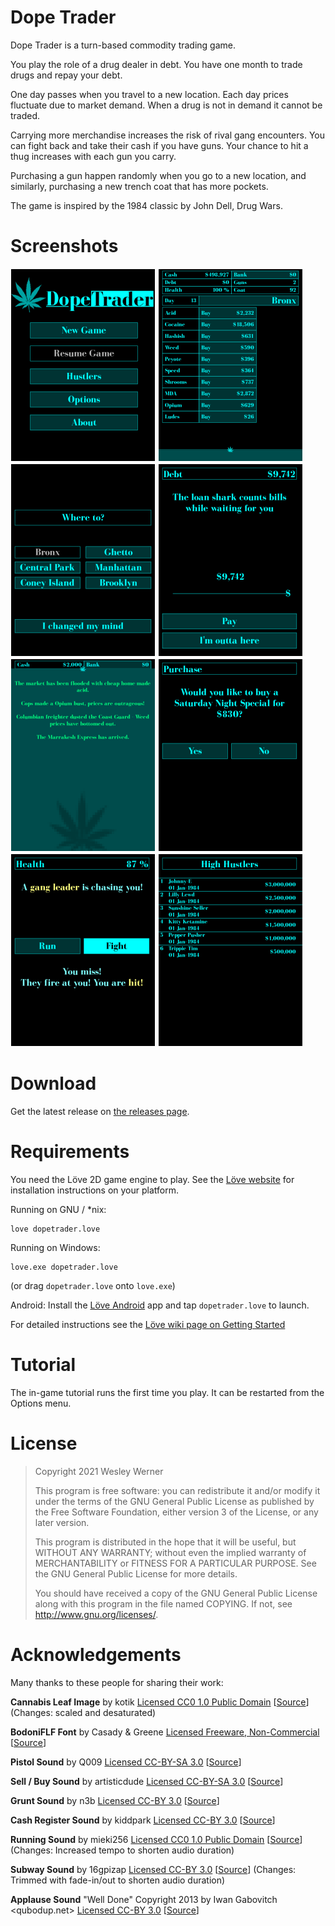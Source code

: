 # Dope Trader

Dope Trader is a turn-based commodity trading game.

You play the role of a drug dealer in debt. You have one month to trade drugs and repay your debt.

One day passes when you travel to a new location. Each day prices fluctuate due to market demand. When a drug is not in demand it cannot be traded.

Carrying more merchandise increases the risk of rival gang encounters. You can fight back and take their cash if you have guns. Your chance to hit a thug increases with each gun you carry.

Purchasing a gun happen randomly when you go to a new location, and similarly, purchasing a new trench coat that has more pockets.

The game is inspired by the 1984 classic by John Dell, Drug Wars.

# Screenshots

[![image](screenshots/menu_thumb.png)](screenshots/menu.png)
[![image](screenshots/trading_thumb.png)](screenshots/trading.png)
[![image](screenshots/jet_thumb.png)](screenshots/jet.png)
[![image](screenshots/loanshark_thumb.png)](screenshots/loanshark.png)
[![image](screenshots/messages_thumb.png)](screenshots/messages.png)
[![image](screenshots/purchase_thumb.png)](screenshots/purchase.png)
[![image](screenshots/thugs_thumb.png)](screenshots/thugs.png)
[![image](screenshots/scores_thumb.png)](screenshots/scores.png)

# Download

Get the latest release on [the releases page](https://github.com/wesleywerner/dopetrader/releases).

# Requirements

You need the Löve 2D game engine to play. See the [Löve website](https://love2d.org) for installation instructions on your platform.

Running on GNU / *nix:

```
love dopetrader.love
```

Running on Windows:

```
love.exe dopetrader.love
```

(or drag `dopetrader.love` onto `love.exe`)

Android: Install the [Löve Android](https://play.google.com/store/apps/details?id=org.love2d.android) app and tap `dopetrader.love` to launch.

For detailed instructions see the [Löve wiki page on Getting Started](https://love2d.org/wiki/Getting_Started)

# Tutorial

The in-game tutorial runs the first time you play. It can be restarted from the Options menu.

# License

> Copyright 2021 Wesley Werner
>
> This program is free software: you can redistribute it and/or modify
> it under the terms of the GNU General Public License as published by
> the Free Software Foundation, either version 3 of the License, or
> any later version.
>
> This program is distributed in the hope that it will be useful,
> but WITHOUT ANY WARRANTY; without even the implied warranty of
> MERCHANTABILITY or FITNESS FOR A PARTICULAR PURPOSE.  See the
> GNU General Public License for more details.
>
> You should have received a copy of the GNU General Public License
> along with this program in the file named COPYING.
> If not, see http://www.gnu.org/licenses/.

# Acknowledgements

Many thanks to these people for sharing their work:

**Cannabis Leaf Image**
by kotik
[Licensed CC0 1.0 Public Domain](http://creativecommons.org/publicdomain/zero/1.0/)
[[Source](https://openclipart.org/detail/3579/cannabis)]
(Changes: scaled and desaturated)

**BodoniFLF Font**
by Casady & Greene
[Licensed Freeware, Non-Commercial](https://www.fontspace.com/help#license-2)
[[Source](https://www.fontspace.com/bodoniflf-font-f1202)]

**Pistol Sound**
by Q009
[Licensed CC-BY-SA 3.0](http://creativecommons.org/licenses/by-sa/3.0/)
[[Source](https://opengameart.org/content/q009s-weapon-sounds)]

**Sell / Buy Sound**
by artisticdude
[Licensed CC-BY-SA 3.0](http://creativecommons.org/licenses/by-sa/3.0/)
[[Source](https://opengameart.org/content/inventory-sound-effects)]

**Grunt Sound**
by n3b
[Licensed CC-BY 3.0](http://creativecommons.org/licenses/by/3.0/)
[[Source](https://opengameart.org/content/grunt)]

**Cash Register Sound**
by kiddpark
[Licensed CC-BY 3.0](http://creativecommons.org/licenses/by/3.0/)
[[Source](https://freesound.org/people/kiddpark/sounds/201159/)]

**Running Sound**
by mieki256
[Licensed CC0 1.0 Public Domain](http://creativecommons.org/publicdomain/zero/1.0/)
[[Source](https://opengameart.org/content/jump-and-run-and-stand)]
(Changes: Increased tempo to shorten audio duration)

**Subway Sound**
by 16gpizap
[Licensed CC-BY 3.0](http://creativecommons.org/licenses/by/3.0/)
[[Source](https://freesound.org/people/16gpizap/sounds/499424/)]
(Changes: Trimmed with fade-in/out to shorten audio duration)

**Applause Sound**
"Well Done" Copyright 2013 by Iwan Gabovitch <qubodup.net>
[Licensed CC-BY 3.0](http://creativecommons.org/licenses/by/3.0/)
[[Source](https://opengameart.org/content/well-done)]
